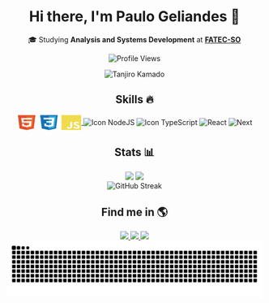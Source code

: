 <div align="center">
  <h1>Hi there, I'm Paulo Geliandes 👋</h1>
  
  🎓 Studying **Analysis and Systems Development** at **[FATEC-SO](http://www.fatecsorocaba.edu.br/)**
  
  ![Profile Views](https://komarev.com/ghpvc/?username=Geliandes&color=blue&style=flat)
  
  <img alt="Tanjiro Kamado" height="200px" src="https://c.tenor.com/ESVgd3T5YlcAAAAC/demon-slayer-anime.gif">
</div>

<h2 align="center">Skills 🔥</h2>
<div align="center">
  <a target="_blank" style="text-decoration: none;" href="https://developer.mozilla.org/pt-BR/docs/Web/HTML">
    <img align="center" alt="Icon HTML" height="30" width="40" src="https://raw.githubusercontent.com/devicons/devicon/master/icons/html5/html5-original.svg"/>
  </a>
  <a target="_blank" style="text-decoration: none;" href="https://developer.mozilla.org/pt-BR/docs/Web/CSS">
    <img align="center" alt="Icon CSS" height="30" width="40" src="https://raw.githubusercontent.com/devicons/devicon/master/icons/css3/css3-original.svg"/>
  </a>
  <a target="_blank" href="https://developer.mozilla.org/pt-BR/docs/Web/JavaScript">
    <img align="center" alt="Icon JavaScript" height="30" width="40" src="https://raw.githubusercontent.com/devicons/devicon/master/icons/javascript/javascript-plain.svg"/>
   </a>
  <a target="_blank" style="text-decoration: none;" href="https://nodejs.org/pt-br/docs/">
    <img align="center" alt="Icon NodeJS" height="32" width="40" src="https://cdn.jsdelivr.net/gh/devicons/devicon@latest/icons/nodejs/nodejs-original.svg"/>
  </a>
  <a target="_blank" style="text-decoration: none;" href="https://www.typescriptlang.org/docs/">
    <img align="center" alt="Icon TypeScript" height="32" width="40" src="https://cdn.jsdelivr.net/gh/devicons/devicon/icons/typescript/typescript-original.svg"/>
  </a>
  <a target="_blank" style="text-decoration: none;" href="https://pt-br.react.dev/">
    <img align="center" alt="React" height="32" width="40" src="https://cdn.jsdelivr.net/gh/devicons/devicon/icons/react/react-original-wordmark.svg" />
  </a>
  <a target="_blank" style="text-decoration: none;" href="https://nextjs.org/">
    <img align="center" alt="Next" height="32" width="40" src="https://cdn.jsdelivr.net/gh/devicons/devicon@latest/icons/nextjs/nextjs-original.svg" />
  </a>
 </div>
 
<h2 align="center">Stats 📊</h2>
<div align="center">
  <img height="180px" src="https://github-readme-stats.vercel.app/api?username=Geliandes&show_icons=true&theme=dark&include_all_commits=true&count_private=true"/>
  <img height="180px" src="https://github-readme-stats.vercel.app/api/top-langs/?username=Geliandes&layout=compact&langs_count=7&theme=dark"/>
</div>

<div align="center">
  <img src="https://github-readme-streak-stats.herokuapp.com/?user=Geliandes&theme=dark" alt="GitHub Streak"/>
</div>

<h2 align="center">Find me in 🌎</h2>
<div align="center">
  <a href="https://www.linkedin.com/in/paulo-geliandes/" target="_blank">
    <img src="https://img.shields.io/badge/-LinkedIn-%230077B5?style=for-the-badge&logo=linkedin&logoColor=white" target="_blank">
  </a>
  <a href="mailto:geliandes@gmail.com">
    <img src="https://img.shields.io/badge/-Gmail-%23333?style=for-the-badge&logo=gmail&logoColor=white" target="_blank">
  </a>
  <a href="https://www.instagram.com/geliandes/" target="_blank">
    <img src="https://img.shields.io/badge/-Instagram-%23E4405F?style=for-the-badge&logo=instagram&logoColor=white" target="_blank">
  </a>
</div>

<div align="center">
  <img src="https://raw.githubusercontent.com/Geliandes/Geliandes/output/snake.svg" alt="Snake animation"/>
</div>

